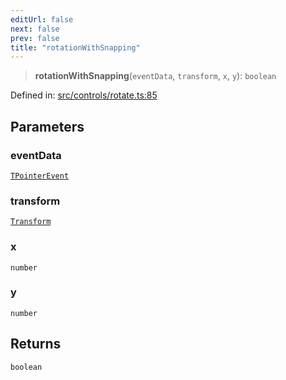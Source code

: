 ```yaml
---
editUrl: false
next: false
prev: false
title: "rotationWithSnapping"
---
```


> **rotationWithSnapping**(`eventData`, `transform`, `x`, `y`): `boolean`

Defined in: [src/controls/rotate.ts:85](https://github.com/fabricjs/fabric.js/blob/8748628df7e9de00ba77413bfc3ad9e9fe9d4f30/src/controls/rotate.ts#L85)

## Parameters

### eventData

[`TPointerEvent`](/api/type-aliases/tpointerevent/)

### transform

[`Transform`](/api/type-aliases/transform/)

### x

`number`

### y

`number`

## Returns

`boolean`
